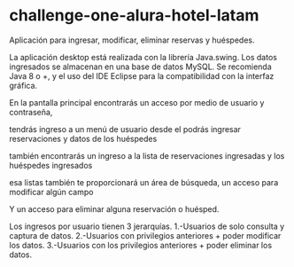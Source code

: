 # challenge-one-alura-hotel-latam
Aplicación para ingresar, modificar, eliminar  reservas y huéspedes.

La aplicación desktop está realizada con la librería Java.swing.
Los datos ingresados se almacenan en una base de datos MySQL.
Se recomienda Java 8 o +, y el uso del IDE Eclipse para la compatibilidad con la interfaz gráfica.

En la pantalla principal encontrarás un acceso por medio de usuario y contraseña, 

tendrás ingreso a un menú de usuario desde el podrás ingresar reservaciones y datos de los huéspedes 

también encontrarás un ingreso a la lista de reservaciones ingresadas y los huéspedes ingresados

esa listas también te proporcionará un área de búsqueda, un acceso para modificar algún campo 

Y un acceso para eliminar alguna reservación o huésped.

Los ingresos por usuario tienen 3 jerarquías.
1.-Usuarios de solo consulta y captura de datos.
2.-Usuarios con privilegios anteriores + poder modificar los datos.
3.-Usuarios con los privilegios anteriores + poder eliminar los datos.


